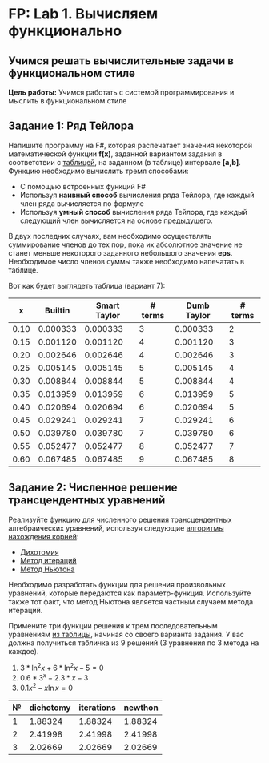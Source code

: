 # FP: Lab 1. Вычисляем функционально

## Учимся решать вычислительные задачи в функциональном стиле

**Цель работы:** Учимся работать с системой программирования и мыслить в функциональном стиле  

## Задание 1: Ряд Тейлора 

Напишите программу на F#, которая распечатает значения некоторой математической функции **f(x)**, заданной вариантом задания в соответствии с [таблицей](Lab1.pdf), на заданном (в таблице) интервале **[a,b]**. Функцию необходимо вычислить тремя способами:

 * С помощью встроенных функций F#
 * Используя **наивный способ** вычисления ряда Тейлора, где каждый член ряда вычисляется по формуле
 * Используя **умный способ** вычисления ряда Тейлора, где каждый следующий член вычисляется на основе предыдущего.

В двух последних случаях, вам необходимо осуществлять суммирование членов до тех пор, пока их абсолютное значение не станет меньше некоторого заданного небольшого значения **eps**. Необходимое число членов суммы также необходимо напечатать в таблице.

Вот как будет выглядеть таблица (вариант 7):

| x | Builtin | Smart Taylor | # terms | Dumb Taylor | # terms |
|---|---------|--------------|---------|-------------|---------|
|  0.10  |   0.000333 |   0.000333 | 3 |   0.000333 | 2
|  0.15  |   0.001120 |   0.001120 | 4 |   0.001120 | 3
|  0.20  |   0.002646 |   0.002646 | 4 |   0.002646 | 3
|  0.25  |   0.005145 |   0.005145 | 5 |   0.005145 | 4
|  0.30  |   0.008844 |   0.008844 | 5 |   0.008844 | 4
|  0.35  |   0.013959 |   0.013959 | 6 |   0.013959 | 5
|  0.40  |   0.020694 |   0.020694 | 6 |   0.020694 | 5
|  0.45  |   0.029241 |   0.029241 | 7 |   0.029241 | 6
|  0.50  |   0.039780 |   0.039780 | 7 |   0.039780 | 6
|  0.55  |   0.052477 |   0.052477 | 8 |   0.052477 | 7
|  0.60  |   0.067485 |   0.067485 | 9 |   0.067485 | 8

## Задание 2: Численное решение трансцендентных уравнений

Реализуйте функцию для численного решения трансцендентных алгебраических уравнений, используя следующие [алгоритмы нахождения корней](https://en.wikipedia.org/wiki/Root-finding_algorithms): 

 * [Дихотомия](https://en.wikipedia.org/wiki/Bisection_method)
 * [Метод итераций](http://www.simumath.com/library/book.html?code=Alg_Equations_Iterations)
 * [Метод Ньютона](https://en.wikipedia.org/wiki/Newton%27s_method)

Необходимо разработать функции для решения произвольных уравнений, которые передаются как параметр-функция. Используйте также тот факт, что метод Ньютона является частным случаем метода итераций. 

Примените три функции решения к трем последовательным уравнениям [из таблицы](Lab1.pdf), начиная со своего варианта задания. У вас должна получиться табличка из 9 решений (3 уравнения по 3 метода на каждое).

1)  $3 * \ln^2 x + 6*\ln^2 x - 5 = 0$
2)  $0.6 * 3^x - 2.3 * x - 3$
3)  $0.1x^2 - x \ln x = 0$

| № | dichotomy | iterations | newthon | 
|---|---------|--------------|---------|
| 1 |    1.88324 |    1.88324 |    1.88324|
| 2 |   2.41998  |    2.41998 |    2.41998|
| 3 |   2.02669  |    2.02669 |    2.02669|

